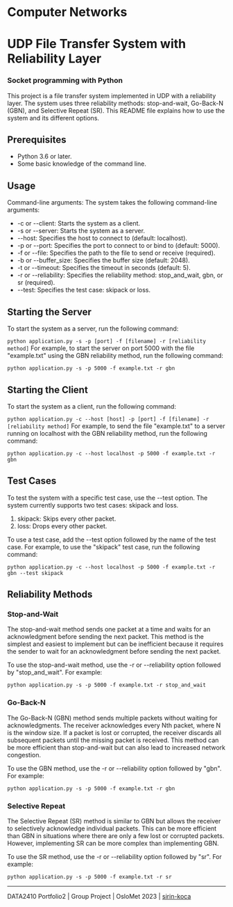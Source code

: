 # Computer Networks 

# UDP File Transfer System with Reliability Layer
### Socket programming with Python

This project is a file transfer system implemented in UDP with a reliability layer. The system uses three reliability methods: stop-and-wait, Go-Back-N (GBN), and Selective Repeat (SR). This README file explains how to use the system and its different options.

## Prerequisites
* Python 3.6 or later.
* Some basic knowledge of the command line.

## Usage
Command-line arguments: The system takes the following command-line arguments:

* -c or --client: Starts the system as a client.
* -s or --server: Starts the system as a server.
* --host: Specifies the host to connect to (default: localhost).
* -p or --port: Specifies the port to connect to or bind to (default: 5000).
* -f or --file: Specifies the path to the file to send or receive (required).
* -b or --buffer_size: Specifies the buffer size (default: 2048).
* -t or --timeout: Specifies the timeout in seconds (default: 5).
* -r or --reliability: Specifies the reliability method: stop_and_wait, gbn, or sr (required).
* --test: Specifies the test case: skipack or loss.

## Starting the Server
To start the system as a server, run the following command:

`python application.py -s -p [port] -f [filename] -r [reliability method]`
For example, to start the server on port 5000 with the file "example.txt" using the GBN reliability method, run the following command:

`python application.py -s -p 5000 -f example.txt -r gbn`

## Starting the Client
To start the system as a client, run the following command:

`python application.py -c --host [host] -p [port] -f [filename] -r [reliability method]`
For example, to send the file "example.txt" to a server running on localhost with the GBN reliability method, run the following command:

`python application.py -c --host localhost -p 5000 -f example.txt -r gbn`

## Test Cases
To test the system with a specific test case, use the --test option. The system currently supports two test cases: skipack and loss.

1. skipack: Skips every other packet.
1. loss: Drops every other packet.

To use a test case, add the --test option followed by the name of the test case. For example, to use the "skipack" test case, run the following command:

`python application.py -c --host localhost -p 5000 -f example.txt -r gbn --test skipack`

## Reliability Methods

### Stop-and-Wait
The stop-and-wait method sends one packet at a time and waits for an acknowledgment before sending the next packet. This method is the simplest and easiest to implement but can be inefficient because it requires the sender to wait for an acknowledgment before sending the next packet.

To use the stop-and-wait method, use the -r or --reliability option followed by "stop_and_wait". For example:

`python application.py -s -p 5000 -f example.txt -r stop_and_wait`

### Go-Back-N
The Go-Back-N (GBN) method sends multiple packets without waiting for acknowledgments. The receiver acknowledges every Nth packet, where N is the window size. If a packet is lost or corrupted, the receiver discards all subsequent packets until the missing packet is received. This method can be more efficient than stop-and-wait but can also lead to increased network congestion.

To use the GBN method, use the -r or --reliability option followed by "gbn". For example:

`python application.py -s -p 5000 -f example.txt -r gbn`

### Selective Repeat
The Selective Repeat (SR) method is similar to GBN but allows the receiver to selectively acknowledge individual packets. This can be more efficient than GBN in situations where there are only a few lost or corrupted packets. However, implementing SR can be more complex than implementing GBN.

To use the SR method, use the -r or --reliability option followed by "sr". For example:

`python application.py -s -p 5000 -f example.txt -r sr`

---

DATA2410 Portfolio2 | Group Project | OsloMet 2023 | [sirin-koca](https://github.com/sirin-koca)
